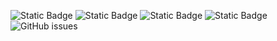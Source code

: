 ![Static Badge](https://img.shields.io/badge/blacklists-60-000000) ![Static Badge](https://img.shields.io/badge/blacklisted-2820406-cc0000) ![Static Badge](https://img.shields.io/badge/whitelisted-2242-00CC00) ![Static Badge](https://img.shields.io/badge/streaming_blacklist-28106-000000) ![GitHub issues](https://img.shields.io/github/issues/fabriziosalmi/blacklists)
